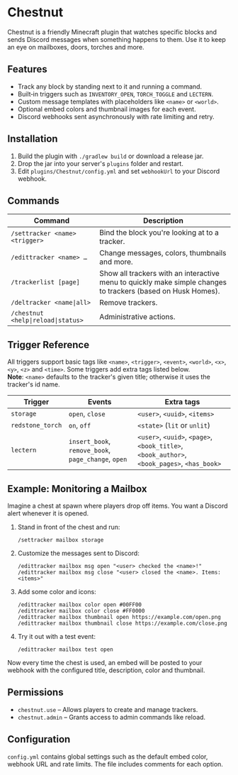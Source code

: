# Chestnut

Chestnut is a friendly Minecraft plugin that watches specific blocks and
sends Discord messages when something happens to them. Use it to keep an eye
on mailboxes, doors, torches and more.

## Features

- Track any block by standing next to it and running a command.
- Built‑in triggers such as `INVENTORY_OPEN`, `TORCH_TOGGLE` and `LECTERN`.
- Custom message templates with placeholders like `<name>` or `<world>`.
- Optional embed colors and thumbnail images for each event.
- Discord webhooks sent asynchronously with rate limiting and retry.

## Installation

1. Build the plugin with `./gradlew build` or download a release jar.
2. Drop the jar into your server's `plugins` folder and restart.
3. Edit `plugins/Chestnut/config.yml` and set `webhookUrl` to your Discord webhook.

## Commands

| Command | Description |
| --- | --- |
| `/settracker <name> <trigger>` | Bind the block you're looking at to a tracker. |
| `/edittracker <name> …` | Change messages, colors, thumbnails and more. |
| `/trackerlist [page]` | Show all trackers with an interactive menu to quickly make simple changes to trackers (based on Husk Homes). |
| `/deltracker <name\|all>` | Remove trackers. |
| `/chestnut <help\|reload\|status>` | Administrative actions. |

## Trigger Reference

All triggers support basic tags like `<name>`, `<trigger>`, `<event>`, `<world>`, `<x>`, `<y>`, `<z>` and `<time>`. Some triggers add extra tags listed below. <br>**Note**: `<name>` defaults to the tracker's given title; otherwise it uses the tracker's id name. 


| Trigger             | Events                                              | Extra tags                                                                                  |
|---------------------|-----------------------------------------------------|---------------------------------------------------------------------------------------------|
| `storage`           | `open`, `close`                                     | `<user>`, `<uuid>`, `<items>`                                                               |
| `redstone_torch`    | `on`, `off`                                         | `<state>` (`lit` or `unlit`)                                                                |
| `lectern`           | `insert_book`, `remove_book`, `page_change`, `open` | `<user>`, `<uuid>`, `<page>`, `<book_title>`, `<book_author>`, `<book_pages>`, `<has_book>` |

## Example: Monitoring a Mailbox

Imagine a chest at spawn where players drop off items. You want a Discord alert
whenever it is opened.

1. Stand in front of the chest and run:
   ```
   /settracker mailbox storage
   ```
2. Customize the messages sent to Discord:
   ```
   /edittracker mailbox msg open "<user> checked the <name>!"
   /edittracker mailbox msg close "<user> closed the <name>. Items: <items>"
   ```
3. Add some color and icons:
   ```
   /edittracker mailbox color open #00FF00
   /edittracker mailbox color close #FF0000
   /edittracker mailbox thumbnail open https://example.com/open.png
   /edittracker mailbox thumbnail close https://example.com/close.png
   ```
4. Try it out with a test event:
   ```
   /edittracker mailbox test open
   ```

Now every time the chest is used, an embed will be posted to your webhook with
the configured title, description, color and thumbnail.

## Permissions

- `chestnut.use` – Allows players to create and manage trackers.
- `chestnut.admin` – Grants access to admin commands like reload.

## Configuration

`config.yml` contains global settings such as the default embed color, webhook
URL and rate limits. The file includes comments for each option.

